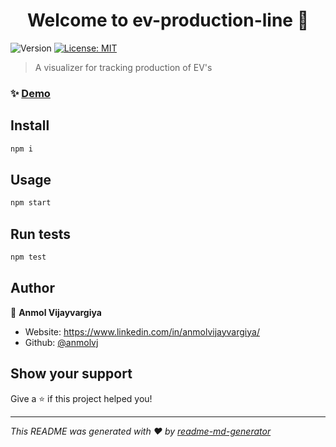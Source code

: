 <h1 align="center">Welcome to ev-production-line 👋</h1>
<p>
  <img alt="Version" src="https://img.shields.io/badge/version-0.1.0-blue.svg?cacheSeconds=2592000" />
  <a href="#" target="_blank">
    <img alt="License: MIT" src="https://img.shields.io/badge/License-MIT-yellow.svg" />
  </a>
</p>

> A visualizer for tracking production of EV's

### ✨ [Demo](http://localhost:3000/)

## Install

```sh
npm i
```

## Usage

```sh
npm start
```

## Run tests

```sh
npm test
```

## Author

👤 **Anmol Vijayvargiya**

* Website: https://www.linkedin.com/in/anmolvijayvargiya/
* Github: [@anmolvj](https://github.com/anmolvj)

## Show your support

Give a ⭐️ if this project helped you!

***
_This README was generated with ❤️ by [readme-md-generator](https://github.com/kefranabg/readme-md-generator)_